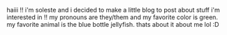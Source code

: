 haiii !! i'm soleste and i decided to make a little blog to post about stuff i'm interested in !! my pronouns are they/them and my favorite color is green. 
my favorite animal is the blue bottle jellyfish. thats about it about me lol :D

